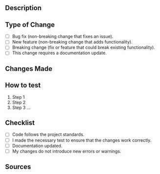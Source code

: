 ## Description

## Type of Change

- [ ] Bug fix (non-breaking change that fixes an issue).
- [ ] New feature (non-breaking change that adds functionality).
- [ ] Breaking change (fix or feature that could break existing functionality).
- [ ] This change requires a documentation update.

## Changes Made

## How to test

1. Step 1
2. Step 2
3. Step 3
...

## Checklist

- [ ] Code follows the project standards.
- [ ] I made the necessary test to ensure that the changes work correctly.
- [ ] Documentation updated.
- [ ] My changes do not introduce new errors or warnings.

## Sources
